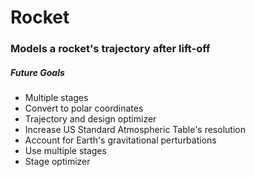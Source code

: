 # Rocket
### Models a rocket's trajectory after lift-off
##### Future Goals
- Multiple stages
- Convert to polar coordinates
- Trajectory and design optimizer
- Increase US Standard Atmospheric Table's resolution
- Account for Earth's gravitational perturbations
- Use multiple stages
- Stage optimizer

